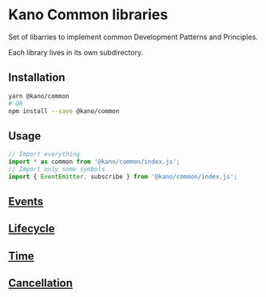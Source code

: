 # Kano Common libraries

Set of libarries to implement common Development Patterns and Principles.

Each library lives in its own subdirectory.

## Installation

```sh
yarn @kano/common
# OR
npm install --save @kano/common
```

## Usage

```js
// Import everything
import * as common from '@kano/common/index.js';
// Import only some symbols
import { EventEmitter, subscribe } from '@kano/common/index.js';

```

## [Events](./events)
## [Lifecycle](./lifecycle)
## [Time](./time)
## [Cancellation](./cancellation)
